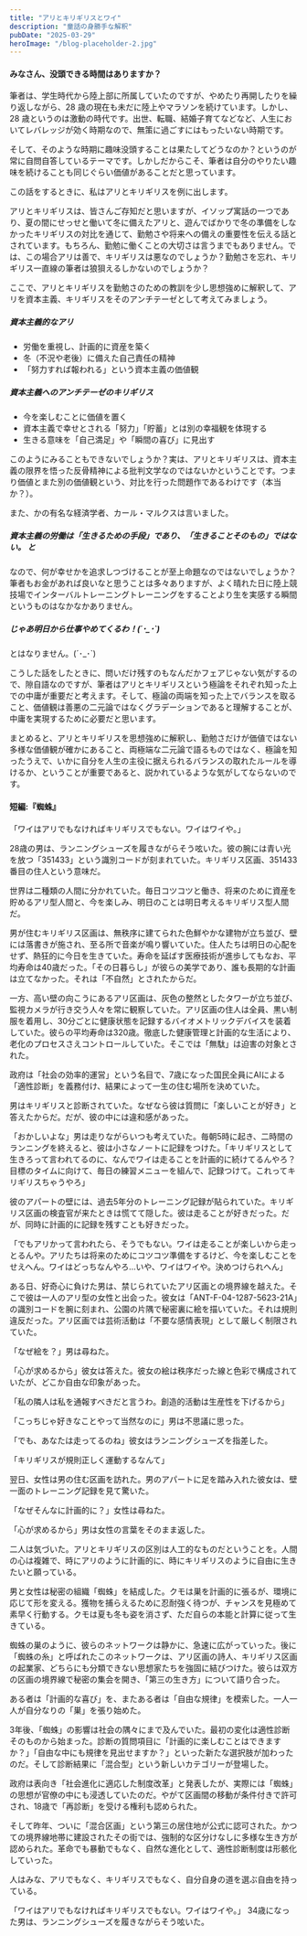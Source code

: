 ```yaml
---
title: "アリとキリギリスとワイ"
description: "童話の身勝手な解釈"
pubDate: "2025-03-29"
heroImage: "/blog-placeholder-2.jpg"
---
```


#### みなさん、没頭できる時間はありますか？

筆者は、学生時代から陸上部に所属していたのですが、やめたり再開したりを繰り返しながら、28 歳の現在も未だに陸上やマラソンを続けています。しかし、28 歳というのは激動の時代です。出世、転職、結婚子育てなどなど、人生においてレバレッジが効く時期なので、無策に過ごすにはもったいない時期です。

そして、そのような時期に趣味没頭することは果たしてどうなのか？というのが常に自問自答しているテーマです。しかしだからこそ、筆者は自分のやりたい趣味を続けることも同じぐらい価値があることだと思っています。

この話をするときに、私はアリとキリギリスを例に出します。

アリとキリギリスは、皆さんご存知だと思いますが、イソップ寓話の一つであり、夏の間にせっせと働いて冬に備えたアリと、遊んでばかりで冬の準備をしなかったキリギリスの対比を通じて、勤勉さや将来への備えの重要性を伝える話とされています。もちろん、勤勉に働くことの大切さは言うまでもありません。では、この場合アリは善で、キリギリスは悪なのでしょうか？勤勉さを忘れ、キリギリス一直線の筆者は狼狽えるしかないのでしょうか？

ここで、アリとキリギリスを勤勉さのための教訓を少し思想強めに解釈して、アリを資本主義、キリギリスをそのアンチテーゼとして考えてみましょう。

##### 資本主義的なアリ

- 労働を重視し、計画的に資産を築く
- 冬（不況や老後）に備えた自己責任の精神
- 「努力すれば報われる」という資本主義の価値観

##### 資本主義へのアンチテーゼのキリギリス

- 今を楽しむことに価値を置く
- 資本主義で幸せとされる「努力」「貯蓄」とは別の幸福観を体現する
- 生きる意味を「自己満足」や「瞬間の喜び」に見出す

このようにみることもできないでしょうか？実は、アリとキリギリスは、資本主義の限界を悟った反骨精神による批判文学なのではないかということです。つまり価値とまた別の価値観という、対比を行った問題作であるわけです（本当か？）。

また、かの有名な経済学者、カール・マルクスは言いました。

##### 資本主義の労働は「生きるための手段」であり、「生きることそのもの」ではない。 と

なので、何が幸せかを追求しつづけることが至上命題なのではないでしょうか？筆者もお金があれば良いなと思うことは多々ありますが、よく晴れた日に陸上競技場でインターバルトレーニングトレーニングをすることより生を実感する瞬間というものはなかなかありません。

##### じゃあ明日から仕事やめてくるわ！(´･\_･`)

とはなりません。(´･\_･`)

こうした話をしたときに、問いだけ残すのもなんだかフェアじゃない気がするので、隙自語なのですが、筆者はアリとキリギリスという極論をそれぞれ知った上での中庸が重要だと考えます。そして、極論の両端を知った上でバランスを取ること、価値観は善悪の二元論ではなくグラデーションであると理解することが、中庸を実現するために必要だと思います。

まとめると、アリとキリギリスを思想強めに解釈し、勤勉さだけが価値ではない多様な価値観が確かにあること、両極端な二元論で語るものではなく、極論を知ったうえで、いかに自分を人生の主役に据えられるバランスの取れたルールを導けるか、ということが重要であると、説かれているような気がしてならないのです。

#### 短編:『蜘蛛』

「ワイはアリでもなければキリギリスでもない。ワイはワイや。」

28歳の男は、ランニングシューズを履きながらそう呟いた。彼の腕には青い光を放つ「351433」という識別コードが刻まれていた。キリギリス区画、351433番目の住人という意味だ。

世界は二種類の人間に分かれていた。毎日コツコツと働き、将来のために資産を貯めるアリ型人間と、今を楽しみ、明日のことは明日考えるキリギリス型人間だ。

男が住むキリギリス区画は、無秩序に建てられた色鮮やかな建物が立ち並び、壁には落書きが施され、至る所で音楽が鳴り響いていた。住人たちは明日の心配をせず、熱狂的に今日を生きていた。寿命を延ばす医療技術が進歩してもなお、平均寿命は40歳だった。「その日暮らし」が彼らの美学であり、誰も長期的な計画は立てなかった。それは「不自然」とされたからだ。

一方、高い壁の向こうにあるアリ区画は、灰色の整然としたタワーが立ち並び、監視カメラが行き交う人々を常に観察していた。アリ区画の住人は全員、黒い制服を着用し、30分ごとに健康状態を記録するバイオメトリックデバイスを装着していた。彼らの平均寿命は320歳。徹底した健康管理と計画的な生活により、老化のプロセスさえコントロールしていた。そこでは「無駄」は迫害の対象とされた。

政府は「社会の効率的運営」という名目で、7歳になった国民全員にAIによる「適性診断」を義務付け、結果によって一生の住む場所を決めていた。

男はキリギリスと診断されていた。なぜなら彼は質問に「楽しいことが好き」と答えたからだ。だが、彼の中には違和感があった。

「おかしいよな」男は走りながらいつも考えていた。毎朝5時に起き、二時間のランニングを終えると、彼は小さなノートに記録をつけた。「キリギリスとして生きろって言われてるのに、なんでワイは走ることを計画的に続けてるんやろ？目標のタイムに向けて、毎日の練習メニューを組んで、記録つけて。これってキリギリスちゃうやろ」

彼のアパートの壁には、過去5年分のトレーニング記録が貼られていた。キリギリス区画の検査官が来たときは慌てて隠した。彼は走ることが好きだった。だが、同時に計画的に記録を残すことも好きだった。

「でもアリかって言われたら、そうでもない。ワイは走ることが楽しいから走っとるんや。アリたちは将来のためにコツコツ準備をするけど、今を楽しむことをせえへん。ワイはどっちなんやろ...いや、ワイはワイや。決めつけられへん」

ある日、好奇心に負けた男は、禁じられていたアリ区画との境界線を越えた。そこで彼は一人のアリ型の女性と出会った。彼女は「ANT-F-04-1287-5623-21A」の識別コードを腕に刻まれ、公園の片隅で秘密裏に絵を描いていた。それは規則違反だった。アリ区画では芸術活動は「不要な感情表現」として厳しく制限されていた。

「なぜ絵を？」男は尋ねた。

「心が求めるから」彼女は答えた。彼女の絵は秩序だった線と色彩で構成されていたが、どこか自由な印象があった。

「私の隣人は私を通報すべきだと言うわ。創造的活動は生産性を下げるから」

「こっちじゃ好きなことやって当然なのに」男は不思議に思った。

「でも、あなたは走ってるのね」彼女はランニングシューズを指差した。

「キリギリスが規則正しく運動するなんて」

翌日、女性は男の住む区画を訪れた。男のアパートに足を踏み入れた彼女は、壁一面のトレーニング記録を見て驚いた。

「なぜそんなに計画的に？」女性は尋ねた。

「心が求めるから」男は女性の言葉をそのまま返した。

二人は気づいた。アリとキリギリスの区別は人工的なものだということを。人間の心は複雑で、時にアリのように計画的に、時にキリギリスのように自由に生きたいと願っている。

男と女性は秘密の組織「蜘蛛」を結成した。クモは巣を計画的に張るが、環境に応じて形を変える。獲物を捕らえるために忍耐強く待つが、チャンスを見極めて素早く行動する。クモは夏も冬も姿を消さず、ただ自らの本能と計算に従って生きている。

蜘蛛の巣のように、彼らのネットワークは静かに、急速に広がっていった。後に「蜘蛛の糸」と呼ばれたこのネットワークは、アリ区画の詩人、キリギリス区画の起業家、どちらにも分類できない思想家たちを強固に結びつけた。彼らは双方の区画の境界線で秘密の集会を開き、「第三の生き方」について語り合った。

ある者は「計画的な喜び」を、またある者は「自由な規律」を模索した。一人一人が自分なりの「巣」を張り始めた。

3年後、「蜘蛛」の影響は社会の隅々にまで及んでいた。最初の変化は適性診断そのものから始まった。診断の質問項目に「計画的に楽しむことはできますか？」「自由な中にも規律を見出せますか？」といった新たな選択肢が加わったのだ。そして診断結果に「混合型」という新しいカテゴリーが登場した。

政府は表向き「社会進化に適応した制度改革」と発表したが、実際には「蜘蛛」の思想が官僚の中にも浸透していたのだ。やがて区画間の移動が条件付きで許可され、18歳で「再診断」を受ける権利も認められた。

そして昨年、ついに「混合区画」という第三の居住地が公式に認可された。かつての境界線地帯に建設されたその街では、強制的な区分けなしに多様な生き方が認められた。革命でも暴動でもなく、自然な進化として、適性診断制度は形骸化していった。

人はみな、アリでもなく、キリギリスでもなく、自分自身の道を選ぶ自由を持っている。

「ワイはアリでもなければキリギリスでもない。ワイはワイや。」
34歳になった男は、ランニングシューズを履きながらそう呟いた。